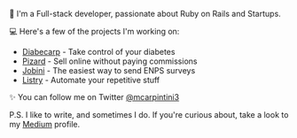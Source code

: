 👋 I'm a Full-stack developer, passionate about Ruby on Rails and Startups.

💻 Here's a few of the projects I'm working on:
* [Diabecarp](https://diabecarp.com) - Take control of your diabetes
* [Pizard](https://pizard.app) - Sell ​​online without paying commissions
* [Jobini](https://jobini.app) - The easiest way to send ENPS surveys
* [Listry](https://listry.app) - Automate your repetitive stuff

✨ You can follow me on Twitter [@mcarpintini3](https://twitter.com/mcarpintini3)

P.S. I like to write, and sometimes I do. If you're curious about, take a look to my [Medium](https://matiascarpintini.medium.com) profile.
